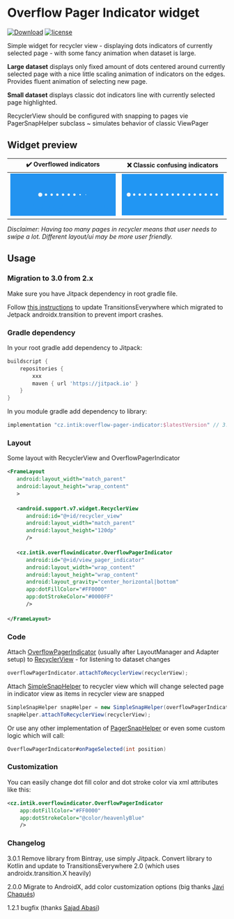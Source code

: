 # Overflow Pager Indicator widget

[![Download](https://jitpack.io/v/intik/overflow-pager-indicator.svg)](https://jitpack.io/#intik/overflow-pager-indicator)
[![license](https://img.shields.io/badge/license-MIT%20license-blue.svg)](https://github.com/intik/overflow-pager-indicator/blob/master/LICENSE)

Simple widget for recycler view - displaying dots indicators of currently selected page - 
with some fancy animation when dataset is large.

**Large dataset** displays only fixed amount of dots centered around currently selected page 
with a nice little scaling animation of indicators on the edges. Provides fluent animation of 
selecting new page.
   
**Small dataset** displays classic dot indicators line with currently selected page highlighted.

RecyclerView should be configured with snapping to pages vie PagerSnapHelper subclass ~ simulates 
behavior of classic ViewPager
 
## Widget preview

| :heavy_check_mark: Overflowed indicators | :x: Classic confusing indicators |
| ----------------------- | ------------------------------- |
| ![Widget effect animation preview](docs/images/overflow-pager-indicator.gif "Preview of widget effect of animating dots during pages swiping")  | ![Classic ](docs/images/classic-indicators.png "Fujky")  |
 
_Disclaimer: Having too many pages in recycler means that user needs to swipe a lot. Different layout/ui may be more user friendly._ 
 
## Usage

### Migration to 3.0 from 2.x

Make sure you have Jitpack dependency in root gradle file.

Follow [this instructions](https://github.com/andkulikov/Transitions-Everywhere#migration-from-1x-guide) to update
TransitionsEverywhere which migrated to Jetpack androidx.transition to prevent import crashes.

### Gradle dependency

In your root gradle add dependency to Jitpack:

```gradle
buildscript {
    repositories {
        xxx
        maven { url 'https://jitpack.io' }
    }
}
```

In you module gradle add dependency to library:

```gradle
implementation "cz.intik:overflow-pager-indicator:$latestVersion" // 3.0.1
```

### Layout

Some layout with RecyclerView and OverflowPagerIndicator

```xml
<FrameLayout
   android:layout_width="match_parent"
   android:layout_height="wrap_content"
   >

   <android.support.v7.widget.RecyclerView
      android:id="@+id/recycler_view"
      android:layout_width="match_parent"
      android:layout_height="120dp"
      />

   <cz.intik.overflowindicator.OverflowPagerIndicator
      android:id="@+id/view_pager_indicator"
      android:layout_width="wrap_content"
      android:layout_height="wrap_content"
      android:layout_gravity="center_horizontal|bottom"
      app:dotFillColor="#FF0000"
      app:dotStrokeColor="#0000FF"
      />

</FrameLayout>
```

### Code

Attach
[OverflowPagerIndicator](https://github.com/intik/overflow-pager-indicator/blob/docs-update/library/src/main/java/cz/intik/overflowindicator/OverflowPagerIndicator.java)
(usually after LayoutManager and Adapter setup) to
[RecyclerView](https://developer.android.com/reference/android/support/v7/widget/RecyclerView.html)
\- for listening to dataset changes

```java
overflowPagerIndicator.attachToRecyclerView(recyclerView);
```

Attach
[SimpleSnapHelper](https://github.com/intik/overflow-pager-indicator/blob/docs-update/library/src/main/java/cz/intik/overflowindicator/SimpleSnapHelper.java)
to recycler view which will change selected page in indicator view as items in recycler 
view are snapped

```java  
SimpleSnapHelper snapHelper = new SimpleSnapHelper(overflowPagerIndicator);
snapHelper.attachToRecyclerView(recyclerView);
```

Or use any other implementation of
[PagerSnapHelper](https://developer.android.com/reference/android/support/v7/widget/PagerSnapHelper.html "Android Developers - docs - PagerSnapHelper")
or even some custom logic which will call:

```java
OverflowPagerIndicator#onPageSelected(int position)
```

### Customization

You can easily change dot fill color and dot stroke color via xml attributes like this:
```xml
<cz.intik.overflowindicator.OverflowPagerIndicator
    app:dotFillColor="#FF0000"
    app:dotStrokeColor="@color/heavenlyBlue"
    />
``` 

### Changelog

3.0.1 Remove library from Bintray, use simply Jitpack. Convert library to Kotlin and update to TransitionsEverywhere 2.0 (which uses androidx.transition.X heavily)

2.0.0 Migrate to AndroidX, add color customization options (big thanks [Javi Chaqués](https://github.com/javichaques))

1.2.1 bugfix (thanks [Sajad Abasi](https://github.com/sajadabasi))